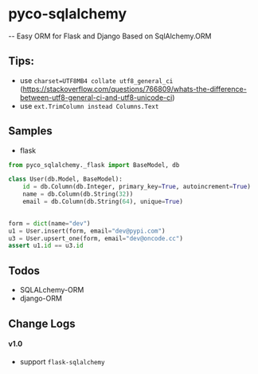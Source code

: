 
# pyco-sqlalchemy
--
Easy ORM for Flask and Django Based on SqlAlchemy.ORM

## Tips:
- use `charset=UTF8MB4 collate utf8_general_ci`
  (https://stackoverflow.com/questions/766809/whats-the-difference-between-utf8-general-ci-and-utf8-unicode-ci)
- use `ext.TrimColumn instead Columns.Text`

## Samples

- flask

```python
from pyco_sqlalchemy._flask import BaseModel, db

class User(db.Model, BaseModel):
    id = db.Column(db.Integer, primary_key=True, autoincrement=True)
    name = db.Column(db.String(32))
    email = db.Column(db.String(64), unique=True)
     

form = dict(name="dev")
u1 = User.insert(form, email="dev@pypi.com")
u3 = User.upsert_one(form, email="dev@oncode.cc")
assert u1.id == u3.id
```

## Todos
- SQLALchemy-ORM
- django-ORM

## Change Logs
#### v1.0

- support `flask-sqlalchemy`

